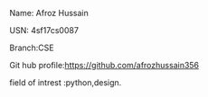 Name: Afroz Hussain

USN: 4sf17cs0087

Branch:CSE

Git hub profile:https://github.com/afrozhussain356

field of intrest :python,design.
